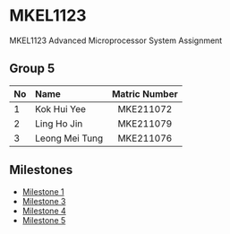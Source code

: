 # MKEL1123
MKEL1123 Advanced Microprocessor System Assignment 

## Group 5
| No | Name | Matric Number |
|:--|:----------|:---:|
| 1 | Kok Hui Yee | MKE211072 |
| 2 | Ling Ho Jin | MKE211079 |
| 3 | Leong Mei Tung | MKE211076 |

## Milestones
- [Milestone 1](https://github.com/meitung/MKEL1123/tree/main/milestone1)
- [Milestone 3](https://youtu.be/ZYLQebmYB-s)
- [Milestone 4](https://youtu.be/L6ZIIia__Tc)
- [Milestone 5](https://github.com/meitung/MKEL1123/tree/main/milestone5)
